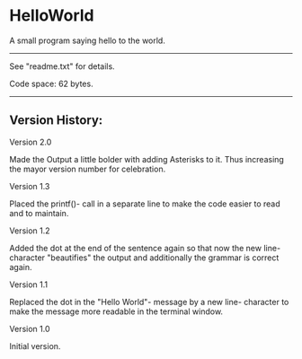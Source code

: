 # HelloWorld
A small program saying hello to the world.

---------------

See "readme.txt" for details.

Code space: 62 bytes.


---------------

Version History:
----------------

Version 2.0

Made the Output a little bolder with adding Asterisks to it.
Thus increasing the mayor version number for celebration.


Version 1.3

Placed the printf()- call in a separate line to make the code easier to read and to maintain.


Version 1.2

Added the dot at the end of the sentence again so that now the new line- character "beautifies" the output and additionally the grammar is correct again.


Version 1.1

Replaced the dot in the "Hello World"- message by a new line- character to make the message more readable in the terminal window.


Version 1.0

Initial version.
